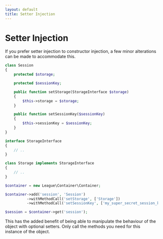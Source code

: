 ```yaml
---
layout: default
title: Setter Injection
---
```


# Setter Injection

If you prefer setter injection to constructor injection, a few minor alterations can be made to accommodate this.

~~~ php
class Session
{
    protected $storage;

    protected $sessionKey;

    public function setStorage(StorageInterface $storage)
    {
        $this->storage = $storage;
    }

    public function setSessionKey($sessionKey)
    {
        $this->sessionKey = $sessionKey;
    }
}

interface StorageInterface
{
    // ..
}

class Storage implements StorageInterface
{
    // ..
}

$container = new League\Container\Container;

$container->add('session', 'Session')
          ->withMethodCall('setStorage', ['Storage'])
          ->withMethodCall('setSessionKey', ['my_super_secret_session_key']);

$session = $container->get('session');
~~~

This has the added benefit of being able to manipulate the behaviour of the object with optional setters. Only call the methods you need for this instance of the object.
